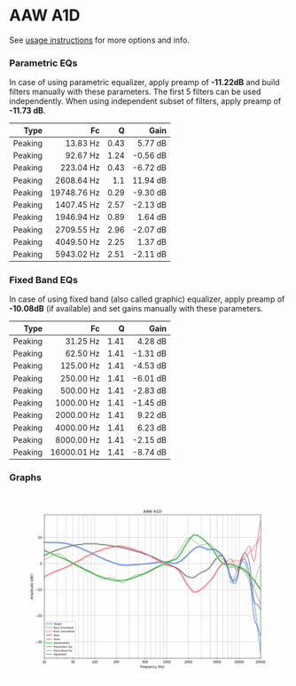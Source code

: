 # AAW A1D
See [usage instructions](https://github.com/jaakkopasanen/AutoEq#usage) for more options and info.

### Parametric EQs
In case of using parametric equalizer, apply preamp of **-11.22dB** and build filters manually
with these parameters. The first 5 filters can be used independently.
When using independent subset of filters, apply preamp of **-11.73 dB**.

| Type    | Fc          |    Q | Gain     |
|--------:|------------:|-----:|---------:|
| Peaking | 13.83 Hz    | 0.43 | 5.77 dB  |
| Peaking | 92.67 Hz    | 1.24 | -0.56 dB |
| Peaking | 223.04 Hz   | 0.43 | -6.72 dB |
| Peaking | 2608.64 Hz  | 1.1  | 11.94 dB |
| Peaking | 19748.76 Hz | 0.29 | -9.30 dB |
| Peaking | 1407.45 Hz  | 2.57 | -2.13 dB |
| Peaking | 1946.94 Hz  | 0.89 | 1.64 dB  |
| Peaking | 2709.55 Hz  | 2.96 | -2.07 dB |
| Peaking | 4049.50 Hz  | 2.25 | 1.37 dB  |
| Peaking | 5943.02 Hz  | 2.51 | -2.11 dB |

### Fixed Band EQs
In case of using fixed band (also called graphic) equalizer, apply preamp of **-10.08dB**
(if available) and set gains manually with these parameters.

| Type    | Fc          |    Q | Gain     |
|--------:|------------:|-----:|---------:|
| Peaking | 31.25 Hz    | 1.41 | 4.28 dB  |
| Peaking | 62.50 Hz    | 1.41 | -1.31 dB |
| Peaking | 125.00 Hz   | 1.41 | -4.53 dB |
| Peaking | 250.00 Hz   | 1.41 | -6.01 dB |
| Peaking | 500.00 Hz   | 1.41 | -2.83 dB |
| Peaking | 1000.00 Hz  | 1.41 | -1.45 dB |
| Peaking | 2000.00 Hz  | 1.41 | 9.22 dB  |
| Peaking | 4000.00 Hz  | 1.41 | 6.23 dB  |
| Peaking | 8000.00 Hz  | 1.41 | -2.15 dB |
| Peaking | 16000.01 Hz | 1.41 | -8.74 dB |

### Graphs
![](./AAW%20A1D.png)